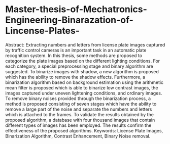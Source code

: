 # Master-thesis-of-Mechatronics-Engineering-Binarazation-of-Lincense-Plates-
Abstract:  Extracting numbers and letters from license plate images captured by traffic control cameras is an important task in an automatic plate recognition system. In this thesis, some methods are proposed to categorize the plate images based on the different lighting conditions. For each category, a special preprocessing stage and binary algorithm are suggested. To binarize images with shadow, a new algorithm is proposed which has the ability to remove the shadow effects. Furthermore, a binarization algorithm based on background estimation using the arithmetic mean filter is proposed which is able to binarize low contrast images, the images captured under uneven lightening conditions, and ordinary images. To remove binary noises provided through the binarization process, a method is proposed consisting of seven stages which have the ability to remove a large part of the noise and separate the numbers and letters which is attached to the frames. To validate the results obtained by the proposed algorithm, a database with four thousand images that contain different types of images has been employed. The results confirm the effectiveness of the proposed algorithms.  Keywords: License Plate Images, Binarization Algorithm, Contrast Enhancement, Binary Noise removal.
